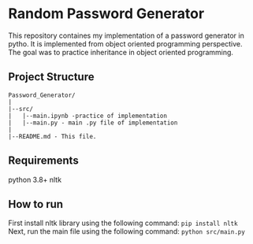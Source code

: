 # Random Password Generator

This repository containes my implementation of a password generator in pytho. It is implemented from object oriented programming perspective. The goal was to practice inheritance in object oriented programming.

## Project Structure
```
Password_Generator/
|
|--src/
|   |--main.ipynb -practice of implementation
|   |--main.py - main .py file of implementation
|
|--README.md - This file.
```

## Requirements
python 3.8+
nltk

## How to run
First install nltk library using the following command:
```pip install nltk```
Next, run the main file using the following command:
```python src/main.py```